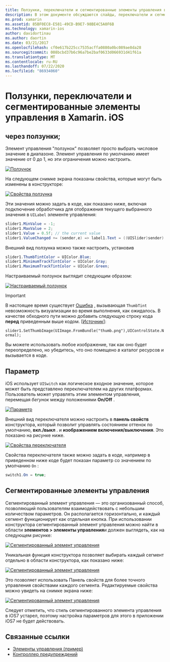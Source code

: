 ```yaml
---
title: Ползунки, переключатели и сегментированные элементы управления в Xamarin. iOS
description: В этом документе обсуждаются слайды, переключатели и сегментированные элементы управления в Xamarin. iOS, описание способов работы с ними как программно, так и в конструкторе iOS.
ms.prod: xamarin
ms.assetid: 85BF0EC8-E581-49CD-B9E7-98BE4C5A0F6B
ms.technology: xamarin-ios
author: davidortinau
ms.author: daortin
ms.date: 03/21/2017
ms.openlocfilehash: cf0e617b225cc7535acffa0880a0bc089ae8da28
ms.sourcegitcommit: 008bcbd37b6c96a7be2baf0633d066931d41f61a
ms.translationtype: MT
ms.contentlocale: ru-RU
ms.lasthandoff: 07/22/2020
ms.locfileid: "86934060"
---
```

# <a name="sliders-switches-and-segmented-controls-in-xamarinios"></a>Ползунки, переключатели и сегментированные элементы управления в Xamarin. iOS

<a name="Sliders"></a>

## <a name="sliders"></a>через ползунки;

Элемент управления "ползунок" позволяет просто выбрать числовое значение в диапазоне. Элемент управления по умолчанию имеет значение от 0 до 1, но эти ограничения можно настроить.

 [![Ползунок](slider-switch-segmented-controls-images/image25a.png)](slider-switch-segmented-controls-images/image25a.png#lightbox)

На следующем снимке экрана показаны свойства, которые могут быть изменены в конструкторе:

 [![Свойства ползунка](slider-switch-segmented-controls-images/image26a.png)](slider-switch-segmented-controls-images/image25a.png#lightbox)

Эти значения можно задать в коде, как показано ниже, включая подключение обработчика для отображения текущего выбранного значения в `UILabel` элементе управления:

```csharp
slider1.MinValue = -1;
slider1.MaxValue = 2;
slider1.Value = 0.5f; // the current value
slider1.ValueChanged += (sender,e) => label1.Text = ((UISlider)sender).Value.ToString ();
```

Внешний вид ползунка можно также настроить, установив

```csharp
slider1.ThumbTintColor = UIColor.Blue;
slider1.MinimumTrackTintColor = UIColor.Gray;
slider1.MaximumTrackTintColor = UIColor.Green;
```

Настраиваемый ползунок выглядит следующим образом:

 [![Настраиваемый ползунок](slider-switch-segmented-controls-images/image27a.png)](slider-switch-segmented-controls-images/image28a.png#lightbox)

> [!IMPORTANT]
> В настоящее время существует [Ошибка](https://stackoverflow.com/a/19496179) , вызывающая `ThumbTint` невозможность визуализации во время выполнения, как ожидалось. В качестве обходного пути можно добавить следующую строку кода **перед** приведенным выше кодом. [[Источник](https://stackoverflow.com/a/21396794)]:
>
> `slider1.SetThumbImage(UIImage.FromBundle("thumb.png"),UIControlState.Normal);`
> 
> Вы можете использовать любое изображение, так как оно будет переопределено, но убедитесь, что оно помещено _в_ каталог ресурсов и вызывается в коде.

<a name="Switch"></a>

## <a name="switch"></a>Параметр

iOS использует `UISwitch` как логическое входное значение, которое может быть представлено переключателем на других платформах. Пользователь может управлять этим элементом управления, перемещая *бегунок* между положениями **On/Off** .

 [![Параметр](slider-switch-segmented-controls-images/image28a.png)](slider-switch-segmented-controls-images/image28a.png#lightbox)

Внешний вид переключателя можно настроить в **панель свойств** конструктора, который позволит управлять состоянием оттенок по умолчанию, **вкл./выкл** . и **изображением включения/выключения**. Это показано на рисунке ниже.

 [![Свойства переключателя](slider-switch-segmented-controls-images/image29a.png)](slider-switch-segmented-controls-images/image29a.png#lightbox)

Свойства переключателя также можно задать в коде, например в приведенном ниже коде будет показан параметр со значением по умолчанию `On` :

```csharp
switch1.On = true;
```

 <a name="Segmented_Controls"></a>

## <a name="segmented-controls"></a>Сегментированные элементы управления

Сегментированный элемент управления — это организованный способ, позволяющий пользователям взаимодействовать с небольшим количеством параметров. Он располагается горизонтально, и каждый сегмент функционирует как отдельная кнопка. При использовании конструктора сегментированный элемент управления можно найти в области **элементов > элементы управления**и должен выглядеть, как на следующем рисунке:

 [![Сегментированный элемент управления](slider-switch-segmented-controls-images/segmentedcontrol.png)](slider-switch-segmented-controls-images/segmentedcontrol.png#lightbox)

Уникальная функция конструктора позволяет выбирать каждый сегмент отдельно в области конструктора, как показано ниже:

 [![Сегментированный элемент управления](slider-switch-segmented-controls-images/segmentedcontrolselection.png)](slider-switch-segmented-controls-images/segmentedcontrolselection.png#lightbox)

Это позволяет использовать Панель свойств для более точного управления свойствами каждого сегмента. Редактируемые свойства можно увидеть на снимке экрана ниже:

 [![Сегментированный элемент управления](slider-switch-segmented-controls-images/segmentedcontrolproperties.png)](slider-switch-segmented-controls-images/segmentedcontrolproperties.png#lightbox)

Следует отметить, что стиль сегментированного элемента управления в iOS7 устарел, поэтому настройка параметров для этого в приложении iOS7 не будет действовать.

## <a name="related-links"></a>Связанные ссылки

- [Элементы управления (пример)](https://docs.microsoft.com/samples/xamarin/ios-samples/controls)
- [Контроллер предупреждений](https://github.com/xamarin/recipes/tree/master/Recipes/ios/standard_controls/alertcontroller)

